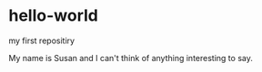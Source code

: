 # hello-world

my first repositiry

My name is Susan and I can't think of anything interesting to say.
